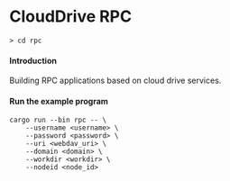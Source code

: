# CloudDrive RPC 

`> cd rpc`

#### Introduction

Building RPC applications based on cloud drive services. 

#### Run the example program 

```
cargo run --bin rpc -- \
    --username <username> \
    --password <password> \
    --uri <webdav_uri> \
    --domain <domain> \
    --workdir <workdir> \
    --nodeid <node_id>
```